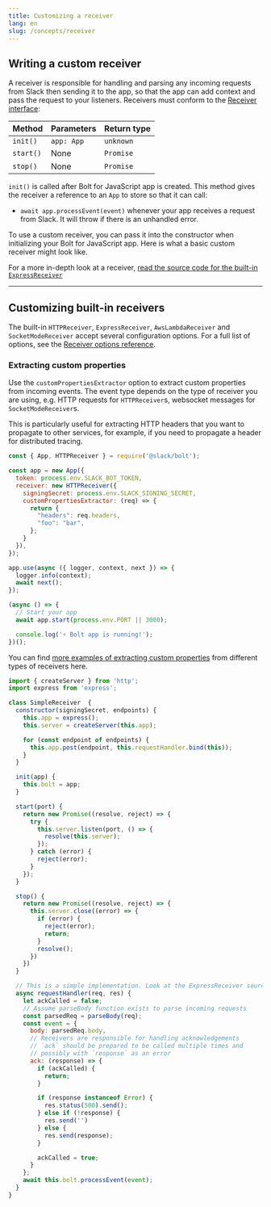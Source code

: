```yaml
---
title: Customizing a receiver
lang: en
slug: /concepts/receiver
---
```


## Writing a custom receiver

A receiver is responsible for handling and parsing any incoming requests from Slack then sending it to the app, so that the app can add context and pass the request to your listeners. Receivers must conform to the [Receiver interface](https://github.com/slackapi/bolt-js/blob/%40slack/bolt%403.13.1/src/types/receiver.ts#L27-L31):

| Method       | Parameters                       | Return type |
|--------------|----------------------------------|-------------|
| `init()`     | `app: App`                       | `unknown`   |
| `start()`    | None                             | `Promise`   |
| `stop()`     | None                             | `Promise`   |

`init()` is called after Bolt for JavaScript app is created. This method gives the receiver a reference to an `App` to store so that it can call:
* `await app.processEvent(event)` whenever your app receives a request from Slack. It will throw if there is an unhandled error.

To use a custom receiver, you can pass it into the constructor when initializing your Bolt for JavaScript app. Here is what a basic custom receiver might look like.

For a more in-depth look at a receiver, [read the source code for the built-in `ExpressReceiver`](https://github.com/slackapi/bolt-js/blob/master/src/receivers/ExpressReceiver.ts)

---

## Customizing built-in receivers

The built-in `HTTPReceiver`, `ExpressReceiver`, `AwsLambdaReceiver` and `SocketModeReceiver` accept several configuration options. For a full list of options, see the [Receiver options reference](/reference#receiver-options).

### Extracting custom properties

Use the `customPropertiesExtractor` option to extract custom properties from incoming events. The event type depends on the type of receiver you are using, e.g. HTTP requests for `HTTPReceiver`s, websocket messages for `SocketModeReceiver`s.

This is particularly useful for extracting HTTP headers that you want to propagate to other services, for example, if you need to propagate a header for distributed tracing.

```javascript
const { App, HTTPReceiver } = require('@slack/bolt');

const app = new App({
  token: process.env.SLACK_BOT_TOKEN,
  receiver: new HTTPReceiver({
    signingSecret: process.env.SLACK_SIGNING_SECRET,
    customPropertiesExtractor: (req) => {
      return {
        "headers": req.headers,
        "foo": "bar",
      };
    }
  }),
});

app.use(async ({ logger, context, next }) => {
  logger.info(context);
  await next();
});

(async () => {
  // Start your app
  await app.start(process.env.PORT || 3000);

  console.log('⚡️ Bolt app is running!');
})();
```

You can find [more examples of extracting custom properties](https://github.com/slackapi/bolt-js/tree/%40slack/bolt%403.13.1/examples/custom-properties) from different types of receivers here.


```javascript
import { createServer } from 'http';
import express from 'express';

class SimpleReceiver  {
  constructor(signingSecret, endpoints) {
    this.app = express();
    this.server = createServer(this.app);

    for (const endpoint of endpoints) {
      this.app.post(endpoint, this.requestHandler.bind(this));
    }
  }

  init(app) {
    this.bolt = app;
  }

  start(port) {
    return new Promise((resolve, reject) => {
      try {
        this.server.listen(port, () => {
          resolve(this.server);
        });
      } catch (error) {
        reject(error);
      }
    });
  }

  stop() {
    return new Promise((resolve, reject) => {
      this.server.close((error) => {
        if (error) {
          reject(error);
          return;
        }
        resolve();
      })
    })
  }

  // This is a simple implementation. Look at the ExpressReceiver source for more detail
  async requestHandler(req, res) {
    let ackCalled = false;
    // Assume parseBody function exists to parse incoming requests
    const parsedReq = parseBody(req);
    const event = {
      body: parsedReq.body,
      // Receivers are responsible for handling acknowledgements
      // `ack` should be prepared to be called multiple times and
      // possibly with `response` as an error
      ack: (response) => {
        if (ackCalled) {
          return;
        }

        if (response instanceof Error) {
          res.status(500).send();
        } else if (!response) {
          res.send('')
        } else {
          res.send(response);
        }

        ackCalled = true;
      }
    };
    await this.bolt.processEvent(event);
  }
}
```
